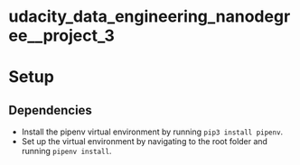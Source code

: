# udacity_data_engineering_nanodegree__project_3


# Setup
## Dependencies
- Install the pipenv virtual environment by running `pip3 install pipenv`.
- Set up the virtual environment by navigating to the root folder
and running `pipenv install`.